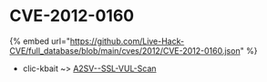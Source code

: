 # CVE-2012-0160
{% embed url="https://github.com/Live-Hack-CVE/full_database/blob/main/cves/2012/CVE-2012-0160.json" %}

* clic-kbait ~> [A2SV--SSL-VUL-Scan](https://www.alice-snow.ru/2012/database/cve-2012-0160/a2sv--ssl-vul-scan-clic-kbait)